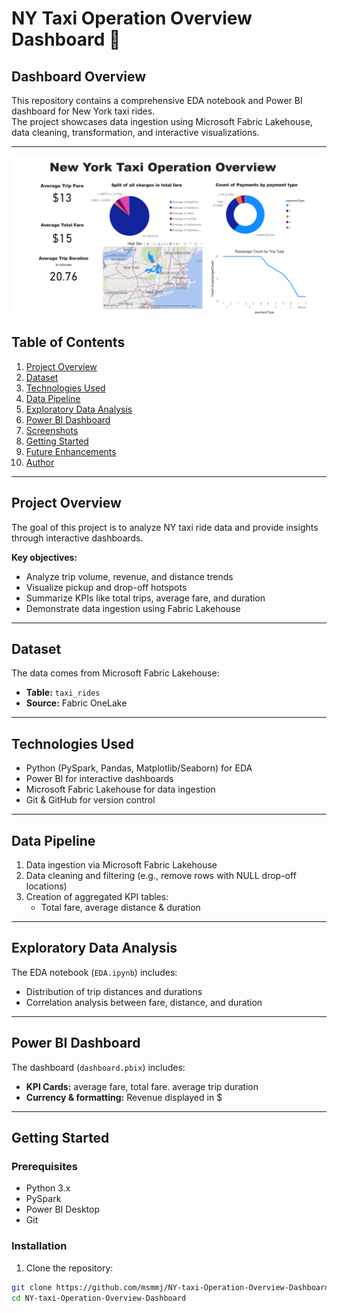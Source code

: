 # NY Taxi Operation Overview Dashboard 🚖

## Dashboard Overview

This repository contains a comprehensive EDA notebook and Power BI dashboard for New York taxi rides.  
The project showcases data ingestion using Microsoft Fabric Lakehouse, data cleaning, transformation, and interactive visualizations.

---
![Dashboard](./dashboard.png)
## Table of Contents

1. [Project Overview](#project-overview)
2. [Dataset](#dataset)
3. [Technologies Used](#technologies-used)
4. [Data Pipeline](#data-pipeline)
5. [Exploratory Data Analysis](#exploratory-data-analysis)
6. [Power BI Dashboard](#power-bi-dashboard)
7. [Screenshots](#screenshots)
8. [Getting Started](#getting-started)
9. [Future Enhancements](#future-enhancements)
10. [Author](#author)

---

## Project Overview

The goal of this project is to analyze NY taxi ride data and provide insights through interactive dashboards.

**Key objectives:**
- Analyze trip volume, revenue, and distance trends
- Visualize pickup and drop-off hotspots
- Summarize KPIs like total trips, average fare, and duration
- Demonstrate data ingestion using Fabric Lakehouse

---

## Dataset

The data comes from Microsoft Fabric Lakehouse:

- **Table:** `taxi_rides`
- **Source:** Fabric OneLake
---

## Technologies Used

- Python (PySpark, Pandas, Matplotlib/Seaborn) for EDA
- Power BI for interactive dashboards
- Microsoft Fabric Lakehouse for data ingestion
- Git & GitHub for version control

---

## Data Pipeline

1. Data ingestion via Microsoft Fabric Lakehouse
2. Data cleaning and filtering (e.g., remove rows with NULL drop-off locations)
3. Creation of aggregated KPI tables:
   - Total fare, average distance & duration

---

## Exploratory Data Analysis

The EDA notebook (`EDA.ipynb`) includes:

- Distribution of trip distances and durations
- Correlation analysis between fare, distance, and duration

---

## Power BI Dashboard

The dashboard (`dashboard.pbix`) includes:

- **KPI Cards:** average fare, total fare. average trip duration
- **Currency & formatting:** Revenue displayed in $

---


## Getting Started

### Prerequisites

- Python 3.x
- PySpark
- Power BI Desktop
- Git

### Installation

1. Clone the repository:

```bash
git clone https://github.com/msmmj/NY-taxi-Operation-Overview-Dashboard.git
cd NY-taxi-Operation-Overview-Dashboard
